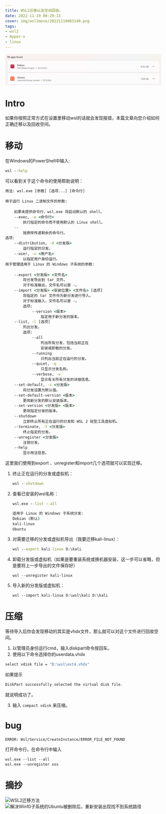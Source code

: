 ```yaml
---
title: WSL2迁移以及空间回收。
date: 2022-11-19 08:29:13
cover: img/wsl2move/20221119083140.png
tags:
- wsl2
- Hyper-v
- linux
---
```

![](../img/wsl2move/20221119083153.png)  
# Intro
如果你按照正常方式在设置里移动wsl的话就会发现报错，本篇文章向您介绍如何正确迁移以及回收空间。
# 移动
在Windows的PowerShell中输入:
```cmd cmd
wsl --help
```
可以看到关于这个命令的使用帮助说明：
```cmd cmd
用法: wsl.exe [参数] [选项...] [命令行]
 
用于运行 Linux 二进制文件的参数:
 
    如果未提供命令行，wsl.exe 将启动默认的 shell。
    --exec, -e <命令行>
        执行指定的命令而不使用默认的 Linux shell。
    --
        按原样传递剩余的命令行。
选项:
    --distribution, -d <分发版>
        运行指定的分发。
    --user, -u <用户名>
        以指定用户身份运行。
用于管理适用于 Linux 的 Windows 子系统的参数:
 
    --export <分发版> <文件名>
        将分发导出到 tar 文件。
        对于标准输出，文件名可以是 -。
    --import <分发版> <安装位置> <文件名> [选项]
        将指定的 tar 文件作为新分发进行导入。
        对于标准输入，文件名可以是 -。
        选项:
            --version <版本>
                指定用于新分发的版本。
    --list, -l [选项]
        列出分发。
        选项:
            --all
                列出所有分发，包括当前正在
                安装或卸载的分发。
            --running
                只列出当前正在运行的分发。
            --quiet, -q
                只显示分发名称。
            --verbose, -v
                显示有关所有分发的详细信息。
    --set-default, -s <分发版>
        将分发设置为默认值。
    --set-default-version <版本>
        更改新分发的默认安装版本。
    --set-version <分发版> <版本>
        更改指定分发的版本。
    --shutdown
        立即终止所有正在运行的分发和 WSL 2 轻型工具虚拟机。
    --terminate, -t <分发版>
        终止指定的分发。
    --unregister <分发版>
        注销分发。
    --help
        显示用法信息。
```
这里我们使用到export 、unregister和import几个选项就可以实现迁移。
1. 终止正在运行的分发或虚拟机：
   ```cmd cmd
   wsl --shutdown
   ```
2. 查看已安装的wsl名称：
   ```cmd cmd
   wsl.exe --list --all
   ```
   ```cmd cmd
   适用于 Linux 的 Windows 子系统分发:
   Debian (默认)
   kali-linux
   Ubuntu
   ```
3. 对需要迁移的分发或虚拟机导出（我要迁移kali-linux）：
   ```cmd cmd
   wsl --export kali-linux D:\kali
   ```
4. 卸载分发版或虚拟机（如果是要重装系统或换机器安装，这一步可以省略，但是要将上一步导出的文件保存好）
   ```
   wsl --unregister kali-linux
   ```
5. 导入新的分发版或虚拟机：
   ```
   wsl --import kali-linux D:\wsl\kali D:\kali
   ```

# 压缩
等待导入后你会发现移动的其实是vhdx文件，那么就可以对这个文件进行回收空间。
1. 以管理员身份运行cmd，输入diskpart命令按回车。
2. 使用以下命令选择你的userdata.vhdx
```cmd cmd
select vdisk file = "D:\wsl\ext4.vhdx"
```
如果提示
```cmd cmd
DiskPart successfully selected the virtual disk file.
```
就说明成功了。

3. 输入 `compact vdisk` 来压缩。

# bug
```
ERROR: Wsl/Service/CreateInstance/ERROR_FILE_NOT_FOUND
```
打开命令行，在命令行中输入
```
wsl.exe --list --all
wsl.exe --unregister xxx
```

# 摘抄
![WSL2迁移方法](https://blog.csdn.net/zhys2007/article/details/110958577)
![解决Win10子系统的Ubuntu被删除后，重新安装出现找不到系统路径](https://blog.csdn.net/y17854117512/article/details/119214442?spm=1001.2101.3001.6661.1&utm_medium=distribute.pc_relevant_t0.none-task-blog-2%7Edefault%7ECTRLIST%7Edefault-1-119214442-blog-110900591.pc_relevant_default&depth_1-utm_source=distribute.pc_relevant_t0.none-task-blog-2%7Edefault%7ECTRLIST%7Edefault-1-119214442-blog-110900591.pc_relevant_default&utm_relevant_index=1)